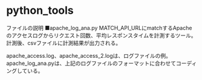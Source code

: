# python_tools

ファイルの説明
■apache_log_ana.py
MATCH_API_URLにmatchするApacheのアクセスログからリクエスト回数、平均レスポンスタイムを計測するツール。計測後、csvファイルに計測結果が出力される。

apache_access.log、apache_access_2.logは、ログファイルの例。
apache_log_ana.pyは、上記のログファイルのフォーマットに合わせてコーディングしている。





